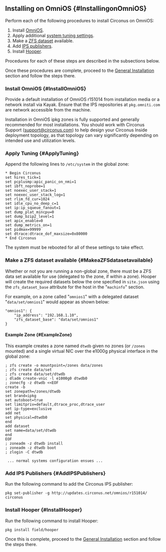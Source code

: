 ## Installing on OmniOS {#InstallingonOmniOS}
Perform each of the following procedures to install Circonus on OmniOS:

 1. Install [OmniOS](/InstallOmnios.md#InstallOmniOS).
 1. Apply additional [system tuning settings](/InstallOmnios.md#ApplyTuning).
 1. Make a [ZFS dataset](/InstallOmnios.md#MakeaZFSdatasetavailable) available.
 1. Add [IPS publishers](/InstallOmnios.md#AddIPSPublishers).
 1. Install [Hooper](/InstallOmnios.md#InstallHooper).

Procedures for each of these steps are described in the subsections below.

Once these procedures are complete, proceed to the [General Installation](/InstallGeneral.md) section and follow the steps there.


### Install OmniOS {#InstallOmniOS}
Provide a default installation of OmniOS r151014 from installation media or a network install via Kayak.  Ensure that the IPS repositories at `pkg.omniti.com` are network accessible from the machine.

Installation in OmniOS ipkg zones is fully supported and generally recommended for most installations. You should work with Circonus Support (support@circonus.com) to help design your Circonus Inside deployment topology, as that topology can vary significantly depending on intended use and utilization levels.


### Apply Tuning {#ApplyTuning}
Append the following lines to `/etc/system` in the global zone:
```
* Begin Circonus
set hires_tick=1
set pcplusmp:apic_panic_on_nmi=1
set ibft_noprobe=1
set noexec_user_stack=1
set noexec_user_stack_log=1
set rlim_fd_cur=1024
set idle_cpu_no_deep_c=1
set ip:ip_squeue_fanout=1
set dump_plat_mincpu=0
set dump_bzip2_level=1
set apix_enable=0
set dump_metrics_on=1
set pidmax=99999
set dtrace:dtrace_dof_maxsize=0x80000
* End Circonus
```

The system must be rebooted for all of these settings to take effect.


### Make a ZFS dataset available {#MakeaZFSdatasetavailable}
Whether or not you are running a non-global zone, there must be a ZFS data set available for use (delegated to the zone, if within a zone).  Hooper will create the required datasets below the one specified in `site.json` using the `zfs_dataset_base` attribute for the host in the "`machinfo`" section.  

For example, on a zone called "`omnios1`" with a delegated dataset "`data/set/omnios1`" would appear as shown below:
```
"omnios1": {
    "ip_address": "192.168.1.10",
    "zfs_dataset_base": "data/set/omnios1"
}
```   


#### Example Zone {#ExampleZone}
This example creates a zone named `dtwdb` given no zones (or `/zones` mounted) and a single virtual NIC over the e1000g physical interface in the global zone:
```
; zfs create -o mountpoint=/zones data/zones
; zfs create data/set
; zfs create data/set/dtwdb
; dladm create-vnic -l e1000g0 dtwdb0
; zonecfg -z dtwdb <<EOF
create -b
set zonepath=/zones/dtwdb
set brand=ipkg
set autoboot=true
set limitpriv=default,dtrace_proc,dtrace_user
set ip-type=exclusive
add net
set physical=dtwdb0
end
add dataset
set name=data/set/dtwdb
end
EOF
; zoneadm -z dtwdb install
; zoneadm -z dtwdb boot
; zlogin -C dtwdb

 ... normal systems configuration ensues ...
```


### Add IPS Publishers {#AddIPSPublishers}
Run the following command to add the Circonus IPS publisher:
```
pkg set-publisher -g http://updates.circonus.net/omnios/r151014/ circonus
```


### Install Hooper {#InstallHooper}
Run the following command to install Hooper:
```
pkg install field/hooper
```

Once this is complete, proceed to the [General Installation](/InstallGeneral.md) section and follow the steps there.

